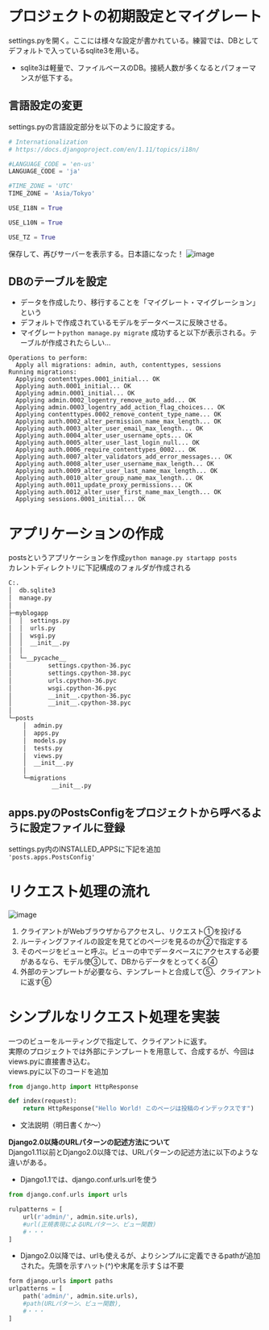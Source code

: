 # プロジェクトの初期設定とマイグレート
settings.pyを開く。ここには様々な設定が書かれている。練習では、DBとしてデフォルトで入っているsqlite3を用いる。
- sqlite3は軽量で、ファイルベースのDB。接続人数が多くなるとパフォーマンスが低下する。
## 言語設定の変更
settings.pyの言語設定部分を以下のように設定する。

```python
# Internationalization
# https://docs.djangoproject.com/en/1.11/topics/i18n/

#LANGUAGE_CODE = 'en-us'
LANGUAGE_CODE = 'ja'

#TIME_ZONE = 'UTC'
TIME_ZONE = 'Asia/Tokyo'

USE_I18N = True

USE_L10N = True

USE_TZ = True
```
保存して、再びサーバーを表示する。日本語になった！
![image](https://user-images.githubusercontent.com/72511158/98946472-4706f780-2537-11eb-9b32-1cdb348c78fd.png)

## DBのテーブルを設定
- データを作成したり、移行することを「マイグレート・マイグレーション」という
- デフォルトで作成されているモデルをデータベースに反映させる。
- マイグレート`python manage.py migrate`
成功すると以下が表示される。テーブルが作成されたらしい...

```
Operations to perform:
  Apply all migrations: admin, auth, contenttypes, sessions
Running migrations:
  Applying contenttypes.0001_initial... OK
  Applying auth.0001_initial... OK
  Applying admin.0001_initial... OK
  Applying admin.0002_logentry_remove_auto_add... OK
  Applying admin.0003_logentry_add_action_flag_choices... OK
  Applying contenttypes.0002_remove_content_type_name... OK
  Applying auth.0002_alter_permission_name_max_length... OK
  Applying auth.0003_alter_user_email_max_length... OK
  Applying auth.0004_alter_user_username_opts... OK
  Applying auth.0005_alter_user_last_login_null... OK
  Applying auth.0006_require_contenttypes_0002... OK
  Applying auth.0007_alter_validators_add_error_messages... OK
  Applying auth.0008_alter_user_username_max_length... OK
  Applying auth.0009_alter_user_last_name_max_length... OK
  Applying auth.0010_alter_group_name_max_length... OK
  Applying auth.0011_update_proxy_permissions... OK
  Applying auth.0012_alter_user_first_name_max_length... OK
  Applying sessions.0001_initial... OK
  ```

# アプリケーションの作成
postsというアプリケーションを作成`python manage.py startapp posts`<br>
カレントディレクトリに下記構成のフォルダが作成される
```bash
C:.
│  db.sqlite3
│  manage.py
│
├─myblogapp
│  │  settings.py
│  │  urls.py
│  │  wsgi.py
│  │  __init__.py
│  │
│  └─__pycache__
│          settings.cpython-36.pyc
│          settings.cpython-38.pyc
│          urls.cpython-36.pyc
│          wsgi.cpython-36.pyc
│          __init__.cpython-36.pyc
│          __init__.cpython-38.pyc
│
└─posts
    │  admin.py
    │  apps.py
    │  models.py
    │  tests.py
    │  views.py
    │  __init__.py
    │
    └─migrations
            __init__.py
```
## apps.pyのPostsConfigをプロジェクトから呼べるように設定ファイルに登録
settings.py内のINSTALLED_APPSに下記を追加<br>
`'posts.apps.PostsConfig'`

# リクエスト処理の流れ
![image](https://user-images.githubusercontent.com/72511158/98948852-5176c080-253a-11eb-9759-ee5ea64c236a.png)
1. クライアントがWebブラウザからアクセスし、リクエスト①を投げる
1. ルーティングファイルの設定を見てどのページを見るのか②で指定する
1. そのページをビューと呼ぶ。ビューの中でデータベースにアクセスする必要があるなら、モデル使③して、DBからデータをとってくる④
1. 外部のテンプレートが必要なら、テンプレートと合成して⑤、クライアントに返す⑥

# シンプルなリクエスト処理を実装
一つのビューをルーティングで指定して、クライアントに返す。<br>
実際のプロジェクトでは外部にテンプレートを用意して、合成するが、今回はviews.pyに直接書き込む。<br>
views.pyに以下のコードを追加
```Python
from django.http import HttpResponse

def index(request):
    return HttpResponse("Hello World! このページは投稿のインデックスです")
```
- 文法説明（明日書くか～）

<strong>Django2.0以降のURLパターンの記述方法について</strong><br>
Django1.11以前とDjango2.0以降では、URLパターンの記述方法に以下のような違いがある。
- Django1.1では、django.conf.urls.urlを使う

```Python
from django.conf.urls import urls

rulpatterns = [
    url(r'admin/', admin.site.urls),
    #url(正規表現によるURLパターン、ビュー関数)
    #・・・
]
```
- Django2.0以降では、urlも使えるが、よりシンプルに定義できるpathが追加された。先頭を示すハット(^)や末尾を示す＄は不要

```python
form django.urls import paths
urlpatterns = [
    path('admin/', admin.site.urls),
    #path(URLパターン、ビュー関数),
    #・・・
]
```
